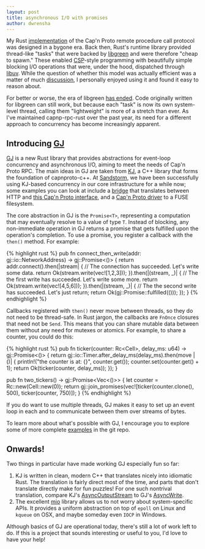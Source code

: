 ```yaml
---
layout: post
title: asynchronous I/O with promises
author: dwrensha
---
```



My Rust [implementation](https://github.com/dwrensha/capnp-rpc-rust)
of the Cap'n Proto remote procedure call protocol
was designed in a bygone era.
Back then, Rust's runtime library
provided thread-like "tasks"
that were backed by [libgreen](https://github.com/alexcrichton/green-rs)
and were therefore "cheap to spawn."
These enabled
[CSP](http://en.wikipedia.org/wiki/Communicating_sequential_processes)-style
programming
with beautifully simple blocking I/O operations
that were, under the hood,
dispatched through [libuv](https://github.com/libuv/libuv).
While the question of whether this model was actually efficient
was a matter of much [discussion](https://github.com/rust-lang/rfcs/pull/219),
I personally enjoyed using it and found it
easy to reason about.


For better or worse, the era of libgreen
[has ended](https://github.com/rust-lang/rfcs/blob/master/text/0230-remove-runtime.md).
Code originally written for libgreen can still work,
but because each "task" is now its own system-level thread,
calling them "lightweight" is more of a stretch than ever.
As I've maintained capnp-rpc-rust over the past year,
its need for a different approach to concurrency
has become increasingly apparent.


## Introducing [GJ](https://github.com/dwrensha/gj)

[GJ](https://github.com/dwrensha/gj) is a new Rust library that provides
abstractions for event-loop concurrency and asynchronous I/O,
aiming to meet the needs of Cap'n Proto RPC.
The main ideas in GJ are taken from
[KJ](https://capnproto.org/cxxrpc.html#kj-concurrency-framework),
a C++ library that forms the foundation of capnproto-c++.
At [Sandstorm](https://sandstorm.io), we have been
successfully using KJ-based concurrency
in our core infrastructure for a while now;
some examples you can look at include a
[bridge](https://github.com/sandstorm-io/sandstorm/blob/3a3e93eb142969125aa8573df4edc6c62efbeebe/src/sandstorm/sandstorm-http-bridge.c++) that translates between
HTTP and [this Cap'n Proto interface](https://github.com/sandstorm-io/sandstorm/blob/3a3e93eb142969125aa8573df4edc6c62efbeebe/src/sandstorm/web-session.capnp),
and a
[Cap'n Proto driver](https://github.com/sandstorm-io/sandstorm/blob/3a3e93eb142969125aa8573df4edc6c62efbeebe/src/sandstorm/fuse.c++)
to a FUSE filesystem.

The core abstraction in GJ is the `Promise<T>`, representing
a computation that may eventually resolve to a value of type `T`.
Instead of blocking, any non-immediate operation in GJ
returns a promise that gets fulfilled upon the operation's completion.
To use a promise, you register a callback with the `then()` method.
For example:

{% highlight rust %}
pub fn connect_then_write(addr: gj::io::NetworkAddress) -> gj::Promise<()> {
    return addr.connect().then(|stream| {
       // The connection has succeeded. Let's write some data.
       return Ok(stream.write(vec![1,2,3]));
    }).then(|(stream, _)| {
       // The the first write has succeeded. Let's write some more.
       return Ok(stream.write(vec![4,5,6]));
    }).then(|(stream, _)| {
       // The the second write has succeeded. Let's just return;
       return Ok(gj::Promise::fulfilled(()));
    });
}
{% endhighlight %}

Callbacks registered with `then()` never move between threads, so they do
not need to be thread-safe.
In Rust jargon, the callbacks are `FnOnce` closures that need not be `Send`.
This means that you can share mutable data between them
without any need for mutexes or atomics. For example, to share a counter,
you could do this:

{% highlight rust %}
pub fn ticker(counter: Rc<Cell<u32>>,
              delay_ms: u64) -> gj::Promise<()> {
    return gj::io::Timer.after_delay_ms(delay_ms).then(move |()| {
        println!("the counter is at: {}", counter.get());
        counter.set(counter.get() + 1);
        return Ok(ticker(counter, delay_ms));
    });
}

pub fn two_tickers() -> gj::Promise<Vec<()>> {
    let counter = Rc::new(Cell::new(0));
    return gj::join_promises(vec![ticker(counter.clone(), 500),
                                  ticker(counter, 750)]);
}
{% endhighlight %}


If you do want to use multiple threads, GJ makes it easy to set up an
event loop in each and to communicate between them over streams of bytes.

To learn more about what's possible with GJ,
I encourage you to explore some of more complete
[examples](https://github.com/dwrensha/gj/tree/master/examples)
in the git repo.

## Onwards!

Two things in particular have made working GJ especially fun so far:

  1. KJ is written in clean, modern C++ that translates nicely into idiomatic Rust.
     The translation is fairly direct most of the time, and parts that don't translate directly make
     for fun puzzles! For one such nontrival translation, compare KJ's
     [AsyncOutputStream](https://github.com/sandstorm-io/capnproto/blob/6315eaed384199702240c8d1b8d8186ae55e24e9/c%2B%2B/src/kj/async-io.h#L54)
     to GJ's
     [AsyncWrite](https://github.com/dwrensha/gj/blob/8156f3cc89af96024e1bc0001481b11e40bef0f5/src/io.rs#L55).
  2. The excellent [mio](https://github.com/carllerche/mio) library allows us to not worry
     about system-specific APIs. It provides a uniform abstraction on top of
     `epoll` on Linux and `kqueue` on OSX, and maybe someday even `IOCP` in Windows.

Although basics of GJ are operational today,
there's still a lot of work left to do.
If this is a project that sounds interesting
or useful to you, I'd love to have your help!


